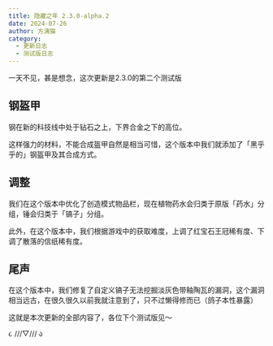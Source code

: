 ```yaml
---
title: 隐藏之年 2.3.0-alpha.2
date: 2024-07-26
author: 方漓猫
category:
  - 更新日志
  - 测试版日志
---
```

一天不见，甚是想念，这次更新是2.3.0的第二个测试版

<!-- more -->
## 钢盔甲
钢在新的科技线中处于钻石之上，下界合金之下的高位。

这样强力的材料，不能合成盔甲自然是相当可惜，这个版本中我们就添加了「黑乎乎的」钢盔甲及其合成方式。

## 调整
我们在这个版本中优化了创造模式物品栏，现在植物药水会归类于原版「药水」分组，锤会归类于「镐子」分组。

此外，在这个版本中，我们根据游戏中的获取难度，上调了红宝石王冠稀有度、下调了散落的信纸稀有度。

## 尾声
在这个版本中，我们修复了自定义镐子无法挖掘淡灰色带釉陶瓦的漏洞，这个漏洞相当远古，在很久很久以前我就注意到了，只不过懒得修而已（鸽子本性暴露）

这就是本次更新的全部内容了，各位下个测试版见～

૮ ///▽/// ა
